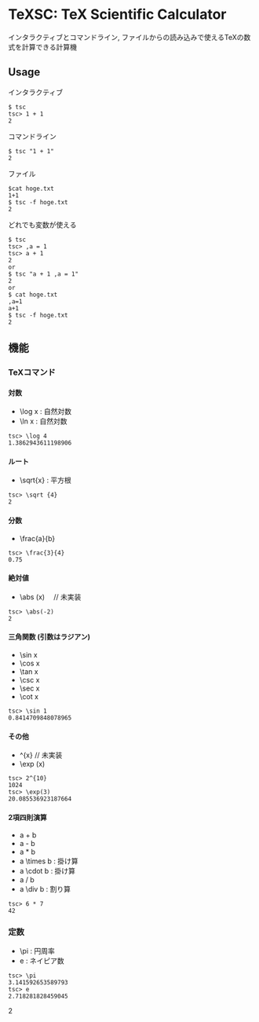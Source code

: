 # TeXSC: TeX Scientific Calculator

インタラクティブとコマンドライン, ファイルからの読み込みで使えるTeXの数式を計算できる計算機

## Usage

インタラクティブ
```
$ tsc
tsc> 1 + 1
2
```
コマンドライン
```
$ tsc "1 + 1"
2
```
ファイル
```
$cat hoge.txt
1+1
$ tsc -f hoge.txt
2
```
どれでも変数が使える
```
$ tsc
tsc> ,a = 1
tsc> a + 1
2
or
$ tsc "a + 1 ,a = 1"
2
or 
$ cat hoge.txt
,a=1
a+1
$ tsc -f hoge.txt
2
```

## 機能
### TeXコマンド
#### 対数
- \log x : 自然対数
- \ln x : 自然対数
```
tsc> \log 4
1.3862943611198906
```
#### ルート
- \sqrt{x} : 平方根
```
tsc> \sqrt {4}
2
```
#### 分数
- \frac{a}{b}
```
tsc> \frac{3}{4}
0.75
```
#### 絶対値
- \abs (x) 　// 未実装
```
tsc> \abs(-2)
2
```
#### 三角関数 (引数はラジアン)
- \sin x
- \cos x
- \tan x
- \csc x
- \sec x
- \cot x
```
tsc> \sin 1
0.8414709848078965
```
#### その他
- ^{x}   // 未実装
- \exp (x)
```
tsc> 2^{10}
1024
tsc> \exp(3)
20.085536923187664
```
#### 2項四則演算
- a + b
- a - b
- a * b
- a \times  b : 掛け算
- a \cdot b : 掛け算
- a / b
- a \div b : 割り算
```
tsc> 6 * 7
42
```

### 定数
- \pi : 円周率
- e : ネイピア数
```
tsc> \pi
3.141592653589793
tsc> e
2.718281828459045
```

2

